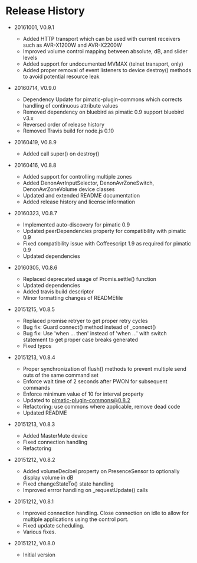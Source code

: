 # Release History

* 20161001, V0.9.1
    * Added HTTP transport which can be used with current receivers such as AVR-X1200W and AVR-X2200W
    * Improved volume control mapping between absolute, dB, and slider levels
    * Added support for undocumented MVMAX (telnet transport, only)
    * Added proper removal of event listeners to device destroy() methods to avoid potential resource leak
    
* 20160714, V0.9.0
    * Dependency Update for pimatic-plugin-commons which corrects handling of continuous attribute values
    * Removed dependency on bluebird as pimatic 0.9 support bluebird v3.x
    * Reversed order of release history
    * Removed Travis build for node.js 0.10
    
* 20160419, V0.8.9
    * Added call super() on destroy()
    
* 20160416, V0.8.8
    * Added support for controlling multiple zones
    * Added DenonAvrInputSelector, DenonAvrZoneSwitch, DenonAvrZoneVolume device classes
    * Updated and extended README documentation
    * Added release history and license information

* 20160323, V0.8.7
    * Implemented auto-discovery for pimatic 0.9
    * Updated peerDependencies property for compatibility with pimatic 0.9
    * Fixed compatibility issue with Coffeescript 1.9 as required for pimatic 0.9
    * Updated dependencies

* 20160305, V0.8.6
    * Replaced deprecated usage of Promis.settle() function
    * Updated dependencies
    * Added travis build descriptor
    * Minor formatting changes of READMEfile

* 20151215, V0.8.5
    * Replaced promise retryer to get proper retry cycles
    * Bug fix: Guard connect() method instead of _connect()
    * Bug fix: Use 'when ... then' instead of 'when ...' with switch statement to get proper case breaks generated
    * Fixed typos

* 20151213, V0.8.4
    * Proper synchronization of flush() methods to prevent multiple send outs of the same command set
    * Enforce wait time of 2 seconds after PWON for subsequent commands
    * Enforce minimum value of 10 for interval property
    * Updated to pimatic-plugin-commons@0.8.2
    * Refactoring: use commons where applicable, remove dead code
    * Updated README

* 20151213, V0.8.3
    * Added MasterMute device
    * Fixed connection handling
    * Refactoring

* 20151212, V0.8.2
    * Added volumeDecibel property on PresenceSensor to optionally display volume in dB
    * Fixed changeStateTo() state handling
    * Improved errror handling on _requestUpdate() calls

* 20151212, V0.8.1
    * Improved connection handling. Close connection on idle to allow for multiple applications using the control port.
    * Fixed update scheduling.
    * Various fixes.

* 20151212, V0.8.0
    * Initial version